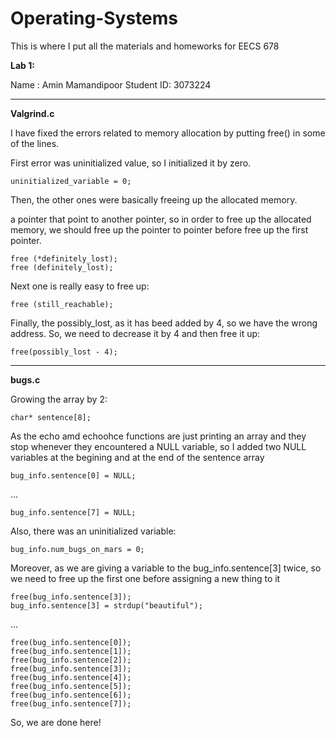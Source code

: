 # Operating-Systems

This is where I put all the materials and homeworks for EECS 678

**Lab 1:**

Name : Amin Mamandipoor
Student ID: 3073224

************************************

**Valgrind.c**

I have fixed the errors related to memory allocation by putting free() in some of the lines.

First error was uninitialized value, so I initialized it by zero. 

``
uninitialized_variable = 0;  
``

Then, the other ones were basically freeing up the allocated memory. 

a pointer that point to another pointer, so in order to free up the allocated memory, we should free up the pointer to pointer before free up the first pointer.

```
free (*definitely_lost);
free (definitely_lost);
```

Next one is really easy to free up: 

``
free (still_reachable);
``

Finally, the possibly_lost, as it has beed added by 4, so we have the wrong address. So, we need to decrease it by 4 and then free it up:

``
free(possibly_lost - 4);
``

******************************************

**bugs.c**

Growing the array by 2:

```
char* sentence[8];
```

As the echo amd echoohce functions are just printing an array and they stop whenever they encountered a NULL variable, so I added two NULL variables at the begining and at the end of the sentence array

```
bug_info.sentence[0] = NULL;
```
...

```
bug_info.sentence[7] = NULL;
```

Also, there was an uninitialized variable:

```
bug_info.num_bugs_on_mars = 0;
```

Moreover, as we are giving a variable to the bug_info.sentence[3] twice, so we need to free up the first one before assigning a new thing to it 

```
free(bug_info.sentence[3]);
bug_info.sentence[3] = strdup("beautiful");
```
...

```
free(bug_info.sentence[0]);
free(bug_info.sentence[1]);
free(bug_info.sentence[2]);
free(bug_info.sentence[3]);
free(bug_info.sentence[4]);
free(bug_info.sentence[5]);
free(bug_info.sentence[6]);
free(bug_info.sentence[7]);	

```

So, we are done here!

















 
